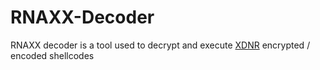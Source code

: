 # RNAXX-Decoder

RNAXX decoder is a tool used to decrypt and execute [XDNR](https://github.com/xen0vas/XDNR) encrypted / encoded shellcodes


